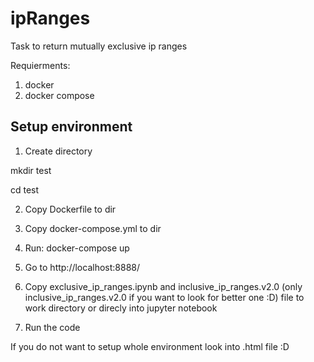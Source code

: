 # ipRanges
Task to return mutually exclusive ip ranges


Requierments:

1. docker
2. docker compose


## Setup environment

1. Create directory

  mkdir test
  
  cd test

2. Copy Dockerfile to dir

3. Copy docker-compose.yml to dir 

4. Run:
  docker-compose up

5. Go to http://localhost:8888/
 
6. Copy exclusive_ip_ranges.ipynb and inclusive_ip_ranges.v2.0 (only inclusive_ip_ranges.v2.0 if you want to look for better one :D) file to work directory or direcly into jupyter notebook

7. Run the code

If you do not want to setup whole environment look into .html file :D
